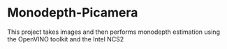 # Monodepth-Picamera
This project takes images and then performs monodepth estimation using the OpenVINO toolkit and the Intel NCS2
